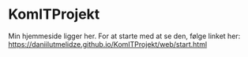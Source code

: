 # KomITProjekt
Min hjemmeside ligger her. For at starte med at se den, følge linket her:
https://daniilutmelidze.github.io/KomITProjekt/web/start.html
